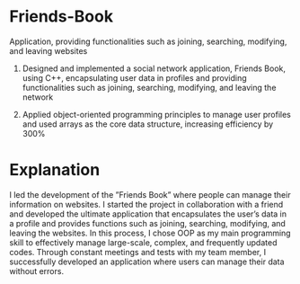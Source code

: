 # Friends-Book
Application, providing functionalities such as joining, searching, modifying, and leaving websites

1. Designed and implemented a social network application, Friends Book, using C++, encapsulating user data in
   profiles and providing functionalities such as joining, searching, modifying, and leaving the network

2. Applied object-oriented programming principles to manage user profiles and used arrays as the core data structure,
   increasing efficiency by 300%


# Explanation
I led the development of the ”Friends Book” where people can manage their information
on websites. I started the project in collaboration with a friend and developed the ultimate application
that encapsulates the user’s data in a profile and provides functions such as joining, searching,
modifying, and leaving the websites. In this process, I chose OOP as my main programming skill to
effectively manage large-scale, complex, and frequently updated codes. Through constant meetings and
tests with my team member, I successfully developed an application where users can manage their data
without errors. 


